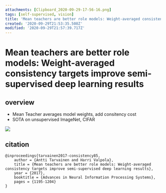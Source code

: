 ```yaml
---
attachments: [Clipboard_2020-09-29-17-56-16.png]
tags: [self-supervised, vision]
title: 'Mean teachers are better role models: Weight-averaged consistency targets improve semi-supervised deep learning results'
created: '2020-09-29T21:53:35.508Z'
modified: '2020-09-29T21:57:39.717Z'
---
```


# Mean teachers are better role models: Weight-averaged consistency targets improve semi-supervised deep learning results

## overview

- Mean Teacher averages model weights, add consitency cost
- SOTA on unsupervised ImageNet, CIFAR

![](@attachment/Clipboard_2020-09-29-17-56-16.png)

## citation

```
@inproceedings{tarvainen2017-consistency85,
    author = {Antti Tarvainen and Harri Valpola},
    title = {Mean teachers are better role models: Weight-averaged consistency targets improve semi-supervised deep learning results},
    year = {2017},
    booktitle = {Advances in Neural Information Processing Systems},
    pages = {1195-1204}
}
```
